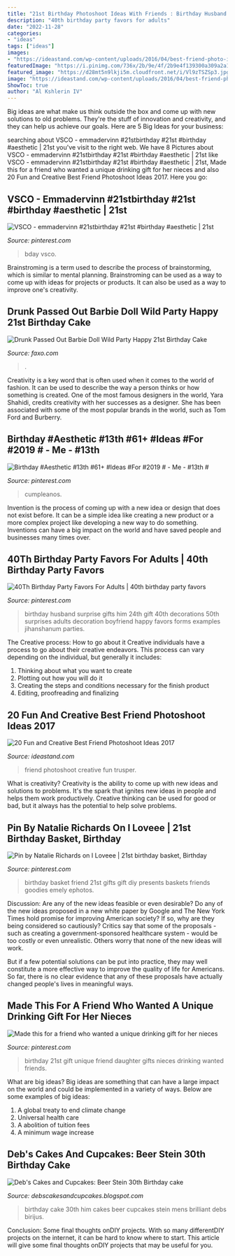 ```yaml
---
title: "21st Birthday Photoshoot Ideas With Friends : Birthday Husband Surprise Gifts Him 24th Gift 40th Decorations 50th Surprises Adults Decoration Boyfriend Happy Favors Forms Examples Jihanshanum Parties"
description: "40th birthday party favors for adults"
date: "2022-11-28"
categories:
- "ideas"
tags: ["ideas"]
images:
- "https://ideastand.com/wp-content/uploads/2016/04/best-friend-photo-ideas/3-best-friend-photo-ideas.jpg"
featuredImage: "https://i.pinimg.com/736x/2b/9e/4f/2b9e4f139300a309a2a140f70aec726d--st-birthday-basket--birthday.jpg"
featured_image: "https://d28mt5n9lkji5m.cloudfront.net/i/Vl9zTSZSp3.jpg"
image: "https://ideastand.com/wp-content/uploads/2016/04/best-friend-photo-ideas/3-best-friend-photo-ideas.jpg"
ShowToc: true
author: "Al Kshlerin IV"
---
```



Big ideas are what make us think outside the box and come up with new solutions to old problems. They're the stuff of innovation and creativity, and they can help us achieve our goals. Here are 5 Big Ideas for your business: 

	

		
searching about VSCO - emmadervinn #21stbirthday #21st #birthday #aesthetic | 21st you've visit to the right web. We have 8 Pictures about VSCO - emmadervinn #21stbirthday #21st #birthday #aesthetic | 21st like VSCO - emmadervinn #21stbirthday #21st #birthday #aesthetic | 21st, Made this for a friend who wanted a unique drinking gift for her nieces and also 20 Fun and Creative Best Friend Photoshoot Ideas 2017. Here you go:
		
    
## VSCO - Emmadervinn #21stbirthday #21st #birthday #aesthetic | 21st

<img loading=lazy src="https://i.pinimg.com/736x/bd/c8/ea/bdc8ea3d92e83958efcd6d846eb189d8.jpg" onerror="this.onerror=null;this.src='https://tse3.mm.bing.net/th?id=OIP.woDKwWoyxbt4dulm2ca6GQHaOq&amp;pid=15.1';" alt="VSCO - emmadervinn #21stbirthday #21st #birthday #aesthetic | 21st">

_Source: pinterest.com_

>bday vsco. 

	

Brainstroming is a term used to describe the process of brainstorming, which is similar to mental planning. Brainstroming can be used as a way to come up with ideas for projects or products. It can also be used as a way to improve one's creativity.

    
## Drunk Passed Out Barbie Doll Wild Party Happy 21st Birthday Cake

<img loading=lazy src="https://d28mt5n9lkji5m.cloudfront.net/i/Vl9zTSZSp3.jpg" onerror="this.onerror=null;this.src='https://tse3.mm.bing.net/th?id=OIP.0OkR9OLJ3k6QP5d50sCgkQHaJ4&amp;pid=15.1';" alt="Drunk Passed Out Barbie Doll Wild Party Happy 21st Birthday Cake">

_Source: faxo.com_

>. 

	

Creativity is a key word that is often used when it comes to the world of fashion. It can be used to describe the way a person thinks or how something is created. One of the most famous designers in the world, Yara Shahidi, credits creativity with her successes as a designer. She has been associated with some of the most popular brands in the world, such as Tom Ford and Burberry.

    
## Birthday #Aesthetic #13th #61+ #Ideas #For #2019 # - Me - #13th #

<img loading=lazy src="https://i.pinimg.com/736x/2d/ce/33/2dce3384f6243709d100cc63efd60456.jpg" onerror="this.onerror=null;this.src='https://tse3.mm.bing.net/th?id=OIP.-l_aeKi_5WtcwQXZALW7ZgAAAA&amp;pid=15.1';" alt="Birthday #Aesthetic #13th #61+ #Ideas #For #2019 # - Me - #13th #">

_Source: pinterest.com_

>cumpleanos. 

	

Invention is the process of coming up with a new idea or design that does not exist before. It can be a simple idea like creating a new product or a more complex project like developing a new way to do something. Inventions can have a big impact on the world and have saved people and businesses many times over.

    
## 40Th Birthday Party Favors For Adults | 40th Birthday Party Favors

<img loading=lazy src="https://i.pinimg.com/originals/07/9b/06/079b06b900d780e4b5f505efff348991.jpg" onerror="this.onerror=null;this.src='https://tse3.mm.bing.net/th?id=OIP.jHVYJGH0TxPHsEBvHT75bgHaNL&amp;pid=15.1';" alt="40Th Birthday Party Favors For Adults | 40th birthday party favors">

_Source: pinterest.com_

>birthday husband surprise gifts him 24th gift 40th decorations 50th surprises adults decoration boyfriend happy favors forms examples jihanshanum parties. 

	

The Creative process: How to go about it
Creative individuals have a process to go about their creative endeavors. This process can vary depending on the individual, but generally it includes: 
1. Thinking about what you want to create 
2. Plotting out how you will do it 
3. Creating the steps and conditions necessary for the finish product 
4. Editing, proofreading and finalizing 

    
## 20 Fun And Creative Best Friend Photoshoot Ideas 2017

<img loading=lazy src="https://ideastand.com/wp-content/uploads/2016/04/best-friend-photo-ideas/3-best-friend-photo-ideas.jpg" onerror="this.onerror=null;this.src='https://tse2.mm.bing.net/th?id=OIP.nR0f5LEiPZ_DsJD-1zEGYQHaLL&amp;pid=15.1';" alt="20 Fun and Creative Best Friend Photoshoot Ideas 2017">

_Source: ideastand.com_

>friend photoshoot creative fun trusper. 

	

What is creativity?
Creativity is the ability to come up with new ideas and solutions to problems. It's the spark that ignites new ideas in people and helps them work productively. Creative thinking can be used for good or bad, but it always has the potential to help solve problems.

    
## Pin By Natalie Richards On I Loveee | 21st Birthday Basket, Birthday

<img loading=lazy src="https://i.pinimg.com/736x/2b/9e/4f/2b9e4f139300a309a2a140f70aec726d--st-birthday-basket--birthday.jpg" onerror="this.onerror=null;this.src='https://tse1.mm.bing.net/th?id=OIP.40ni70fqNxjnbfSBzhfUEQHaKs&amp;pid=15.1';" alt="Pin by Natalie Richards on I Loveee | 21st birthday basket, Birthday">

_Source: pinterest.com_

>birthday basket friend 21st gifts gift diy presents baskets friends goodies emely ephotos. 

	

Discussion: Are any of the new ideas feasible or even desirable?
Do any of the new ideas proposed in a new white paper by Google and The New York Times hold promise for improving American society? If so, why are they being considered so cautiously?
Critics say that some of the proposals - such as creating a government-sponsored healthcare system - would be too costly or even unrealistic. Others worry that none of the new ideas will work.

But if a few potential solutions can be put into practice, they may well constitute a more effective way to improve the quality of life for Americans. So far, there is no clear evidence that any of these proposals have actually changed people's lives in meaningful ways.

    
## Made This For A Friend Who Wanted A Unique Drinking Gift For Her Nieces

<img loading=lazy src="https://i.pinimg.com/736x/90/e9/84/90e984930ac492618ac167dc8213a5e2--st-birthday-birthday-ideas.jpg" onerror="this.onerror=null;this.src='https://tse1.mm.bing.net/th?id=OIP.CLdL0a6F0DrfhwlrOp_xlgHaJ3&amp;pid=15.1';" alt="Made this for a friend who wanted a unique drinking gift for her nieces">

_Source: pinterest.com_

>birthday 21st gift unique friend daughter gifts nieces drinking wanted friends. 

	

What are big ideas?
Big ideas are something that can have a large impact on the world and could be implemented in a variety of ways. Below are some examples of big ideas: 
1. A global treaty to end climate change 
2. Universal health care 
3. A abolition of tuition fees 
4. A minimum wage increase 

    
## Deb&#039;s Cakes And Cupcakes: Beer Stein 30th Birthday Cake

<img loading=lazy src="http://3.bp.blogspot.com/-lh-gvn3T6uw/TpQqifs7bNI/AAAAAAAAAxo/yeEl0ttmvmA/s1600/IMG_0411.JPG" onerror="this.onerror=null;this.src='https://tse3.mm.bing.net/th?id=OIP.koANUeY_AVPf3vA91d_Y-QHaJ4&amp;pid=15.1';" alt="Deb&#039;s Cakes and Cupcakes: Beer Stein 30th Birthday cake">

_Source: debscakesandcupcakes.blogspot.com_

>birthday cake 30th him cakes beer cupcakes stein mens brilliant debs birijus. 

	

Conclusion: Some final thoughts onDIY projects.
With so many differentDIY projects on the internet, it can be hard to know where to start. This article will give some final thoughts onDIY projects that may be useful for you.

